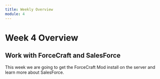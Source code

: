 ```yaml
---
title: Weekly Overview
module: 4
---
```


# Week 4 Overview <br />

## Work with ForceCraft and SalesForce

This week we are going to get the ForceCraft Mod install on the server and learn more about SalesForce.

